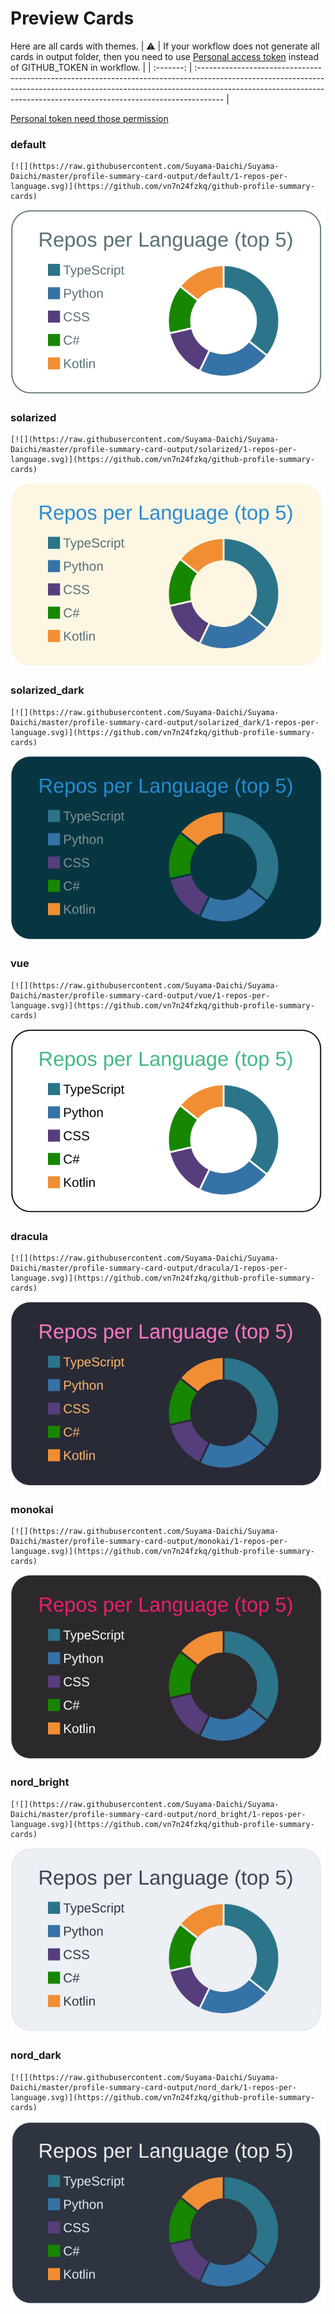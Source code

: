 
# Preview Cards

Here are all cards with themes.
| :warning: | If your workflow does not generate all cards in output folder, then you need to use [Personal access token](https://docs.github.com/en/actions/configuring-and-managing-workflows/creating-and-storing-encrypted-secrets) instead of GITHUB_TOKEN in workflow. |
| :-------: | :------------------------------------------------------------------------------------------------------------------------------------------------------------------------------------------------------------------------------------------------ |

[Personal token need those permission](https://github.com/vn7n24fzkq/github-profile-summary-cards/wiki/Personal-access-token-permissions)


### default


```
[![](https://raw.githubusercontent.com/Suyama-Daichi/Suyama-Daichi/master/profile-summary-card-output/default/1-repos-per-language.svg)](https://github.com/vn7n24fzkq/github-profile-summary-cards)
```
![](https://raw.githubusercontent.com/Suyama-Daichi/Suyama-Daichi/master/profile-summary-card-output/default/1-repos-per-language.svg)


### solarized


```
[![](https://raw.githubusercontent.com/Suyama-Daichi/Suyama-Daichi/master/profile-summary-card-output/solarized/1-repos-per-language.svg)](https://github.com/vn7n24fzkq/github-profile-summary-cards)
```
![](https://raw.githubusercontent.com/Suyama-Daichi/Suyama-Daichi/master/profile-summary-card-output/solarized/1-repos-per-language.svg)


### solarized_dark


```
[![](https://raw.githubusercontent.com/Suyama-Daichi/Suyama-Daichi/master/profile-summary-card-output/solarized_dark/1-repos-per-language.svg)](https://github.com/vn7n24fzkq/github-profile-summary-cards)
```
![](https://raw.githubusercontent.com/Suyama-Daichi/Suyama-Daichi/master/profile-summary-card-output/solarized_dark/1-repos-per-language.svg)


### vue


```
[![](https://raw.githubusercontent.com/Suyama-Daichi/Suyama-Daichi/master/profile-summary-card-output/vue/1-repos-per-language.svg)](https://github.com/vn7n24fzkq/github-profile-summary-cards)
```
![](https://raw.githubusercontent.com/Suyama-Daichi/Suyama-Daichi/master/profile-summary-card-output/vue/1-repos-per-language.svg)


### dracula


```
[![](https://raw.githubusercontent.com/Suyama-Daichi/Suyama-Daichi/master/profile-summary-card-output/dracula/1-repos-per-language.svg)](https://github.com/vn7n24fzkq/github-profile-summary-cards)
```
![](https://raw.githubusercontent.com/Suyama-Daichi/Suyama-Daichi/master/profile-summary-card-output/dracula/1-repos-per-language.svg)


### monokai


```
[![](https://raw.githubusercontent.com/Suyama-Daichi/Suyama-Daichi/master/profile-summary-card-output/monokai/1-repos-per-language.svg)](https://github.com/vn7n24fzkq/github-profile-summary-cards)
```
![](https://raw.githubusercontent.com/Suyama-Daichi/Suyama-Daichi/master/profile-summary-card-output/monokai/1-repos-per-language.svg)


### nord_bright


```
[![](https://raw.githubusercontent.com/Suyama-Daichi/Suyama-Daichi/master/profile-summary-card-output/nord_bright/1-repos-per-language.svg)](https://github.com/vn7n24fzkq/github-profile-summary-cards)
```
![](https://raw.githubusercontent.com/Suyama-Daichi/Suyama-Daichi/master/profile-summary-card-output/nord_bright/1-repos-per-language.svg)


### nord_dark


```
[![](https://raw.githubusercontent.com/Suyama-Daichi/Suyama-Daichi/master/profile-summary-card-output/nord_dark/1-repos-per-language.svg)](https://github.com/vn7n24fzkq/github-profile-summary-cards)
```
![](https://raw.githubusercontent.com/Suyama-Daichi/Suyama-Daichi/master/profile-summary-card-output/nord_dark/1-repos-per-language.svg)


